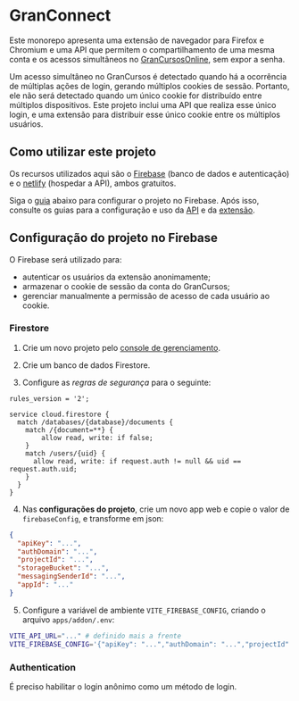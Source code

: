 # GranConnect

Este monorepo apresenta uma extensão de navegador para Firefox e Chromium e uma API que permitem o compartilhamento de uma mesma conta e os acessos simultâneos no [GranCursosOnline](https://grancursosonline.com.br/), sem expor a senha.

Um acesso simultâneo no GranCursos é detectado quando há a ocorrência de múltiplas ações de login, gerando múltiplos cookies de sessão. Portanto, ele não será detectado quando um único cookie for distribuído entre múltiplos dispositivos. Este projeto inclui uma API que realiza esse único login, e uma extensão para distribuir esse único cookie entre os múltiplos usuários.

## Como utilizar este projeto

Os recursos utilizados aqui são o [Firebase](https://firebase.google.com) (banco de dados e autenticação) e o [netlify](https://www.netlify.com/) (hospedar a API), ambos gratuitos.

Siga o [guia](#configuração-do-projeto-no-firebase) abaixo para configurar o projeto no Firebase. Após isso, consulte os guias para a configuração e uso da [API](apps/api/README.md) e da [extensão](apps/addon/README.md).

## Configuração do projeto no Firebase

O Firebase será utilizado para:

- autenticar os usuários da extensão anonimamente;
- armazenar o cookie de sessão da conta do GranCursos;
- gerenciar manualmente a permissão de acesso de cada usuário ao cookie.

### Firestore

1. Crie um novo projeto pelo [console de gerenciamento](https://console.firebase.google.com/).

2. Crie um banco de dados Firestore.

3. Configure as _regras de segurança_ para o seguinte:

```
rules_version = '2';

service cloud.firestore {
  match /databases/{database}/documents {
  	match /{document=**} {
    	allow read, write: if false;
    }
    match /users/{uid} {
      allow read, write: if request.auth != null && uid == request.auth.uid;
    }
  }
}
```

4. Nas **configurações do projeto**, crie um novo app web e copie o valor de `firebaseConfig`, e transforme em json:

```json
{
  "apiKey": "...",
  "authDomain": "...",
  "projectId": "...",
  "storageBucket": "...",
  "messagingSenderId": "...",
  "appId": "..."
}
```

5. Configure a variável de ambiente `VITE_FIREBASE_CONFIG`, criando o arquivo `apps/addon/.env`:

```bash
VITE_API_URL="..." # definido mais a frente
VITE_FIREBASE_CONFIG='{"apiKey": "...","authDomain": "...","projectId": "...","storageBucket": "...","messagingSenderId": "...","appId": "..."}'
```

### Authentication

É preciso habilitar o login anônimo como um método de login.
